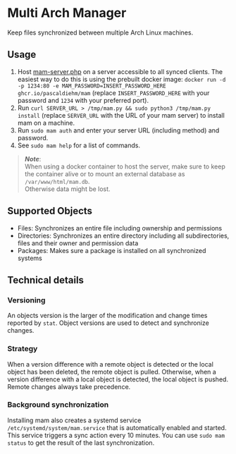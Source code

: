 # Multi Arch Manager

Keep files synchronized between multiple Arch Linux machines.

## Usage

1. Host [mam-server.php](mam-server.php) on a server accessible to all synced clients. The easiest way to do this is using the prebuilt docker image: `docker run -d -p 1234:80 -e MAM_PASSWORD=INSERT_PASSWORD_HERE ghcr.io/pascaldiehm/mam` (replace `INSERT_PASSWORD_HERE` with your password and `1234` with your preferred port).
2. Run `curl SERVER_URL > /tmp/mam.py && sudo python3 /tmp/mam.py install` (replace `SERVER_URL` with the URL of your mam server) to install mam on a machine.
3. Run `sudo mam auth` and enter your server URL (including method) and password.
4. See `sudo mam help` for a list of commands.

> **_Note_**:  
> When using a docker container to host the server, make sure to keep the container alive or to mount an external database as `/var/www/html/mam.db`.  
> Otherwise data might be lost.

## Supported Objects

- Files: Synchronizes an entire file including ownership and permissions
- Directories: Synchronizes an entire directory including all subdirectories, files and their owner and permission data
- Packages: Makes sure a package is installed on all synchronized systems

## Technical details

### Versioning

An objects version is the larger of the modification and change times reported by `stat`. Object versions are used to detect and synchronize changes.

### Strategy

When a version difference with a remote object is detected or the local object has been deleted, the remote object is pulled. Otherwise, when a version difference with a local object is detected, the local object is pushed.  
Remote changes always take precedence.

### Background synchronization

Installing mam also creates a systemd service `/etc/systemd/system/mam.service` that is automatically enabled and started. This service triggers a sync action every 10 minutes. You can use `sudo mam status` to get the result of the last synchronization.
